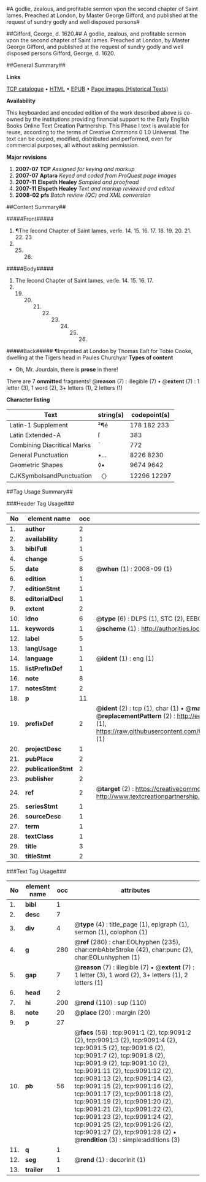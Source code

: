#A godlie, zealous, and profitable sermon vpon the second chapter of Saint Iames. Preached at London, by Master George Gifford, and published at the request of sundry godly and well disposed persons#

##Gifford, George, d. 1620.##
A godlie, zealous, and profitable sermon vpon the second chapter of Saint Iames. Preached at London, by Master George Gifford, and published at the request of sundry godly and well disposed persons
Gifford, George, d. 1620.

##General Summary##

**Links**

[TCP catalogue](http://www.ota.ox.ac.uk/tcp/)  • 
[HTML](http://tei.it.ox.ac.uk/tcp/Texts-HTML/free/A01/A01727.html)  • 
[EPUB](http://tei.it.ox.ac.uk/tcp/Texts-EPUB/free/A01/A01727.epub) • 
[Page images (Historical Texts)](https://data.historicaltexts.jisc.ac.uk/view?pubId=eebo-99844293e&pageId=eebo-99844293e-9091-1)

**Availability**

This keyboarded and encoded edition of the
	       work described above is co-owned by the institutions
	       providing financial support to the Early English Books
	       Online Text Creation Partnership. This Phase I text is
	       available for reuse, according to the terms of Creative
	       Commons 0 1.0 Universal. The text can be copied,
	       modified, distributed and performed, even for
	       commercial purposes, all without asking permission.

**Major revisions**

1. __2007-07__ __TCP__ *Assigned for keying and markup*
1. __2007-07__ __Aptara__ *Keyed and coded from ProQuest page images*
1. __2007-11__ __Elspeth Healey__ *Sampled and proofread*
1. __2007-11__ __Elspeth Healey__ *Text and markup reviewed and edited*
1. __2008-02__ __pfs__ *Batch review (QC) and XML conversion*

##Content Summary##

#####Front#####

1. ¶The ſecond Chapter of Saint Iames,
verſe. 14. 15. 16. 17. 18. 19. 20. 21. 22. 23
24. 25. 26.

#####Body#####

1. The ſecond Chapter of
Saint Iames, verſe. 14. 15. 16. 17.
18. 19. 20. 21. 22. 23. 24. 25. 26.

#####Back#####
¶Imprinted at London
by Thomas Eaſt for Tobie
Cooke, dwelling at the
Tigers head in Paules
Churchyar
**Types of content**

  * Oh, Mr. Jourdain, there is **prose** in there!

There are 7 **ommitted** fragments! 
 @__reason__ (7) : illegible (7)  •  @__extent__ (7) : 1 letter (3), 1 word (2), 3+ letters (1), 2 letters (1)

**Character listing**


|Text|string(s)|codepoint(s)|
|---|---|---|
|Latin-1 Supplement|²¶é|178 182 233|
|Latin Extended-A|ſ|383|
|Combining             Diacritical Marks|̄|772|
|General Punctuation|•…|8226 8230|
|Geometric Shapes|◊▪|9674 9642|
|CJKSymbolsandPunctuation|〈〉|12296 12297|

##Tag Usage Summary##

###Header Tag Usage###

|No|element name|occ|attributes|
|---|---|---|---|
|1.|__author__|2||
|2.|__availability__|1||
|3.|__biblFull__|1||
|4.|__change__|5||
|5.|__date__|8| @__when__ (1) : 2008-09 (1)|
|6.|__edition__|1||
|7.|__editionStmt__|1||
|8.|__editorialDecl__|1||
|9.|__extent__|2||
|10.|__idno__|6| @__type__ (6) : DLPS (1), STC (2), EEBO-CITATION (1), PROQUEST (1), VID (1)|
|11.|__keywords__|1| @__scheme__ (1) : http://authorities.loc.gov/ (1)|
|12.|__label__|5||
|13.|__langUsage__|1||
|14.|__language__|1| @__ident__ (1) : eng (1)|
|15.|__listPrefixDef__|1||
|16.|__note__|8||
|17.|__notesStmt__|2||
|18.|__p__|11||
|19.|__prefixDef__|2| @__ident__ (2) : tcp (1), char (1)  •  @__matchPattern__ (2) : ([0-9\-]+):([0-9IVX]+) (1), (.+) (1)  •  @__replacementPattern__ (2) : http://eebo.chadwyck.com/downloadtiff?vid=$1&page=$2 (1), https://raw.githubusercontent.com/textcreationpartnership/Texts/master/tcpchars.xml#$1 (1)|
|20.|__projectDesc__|1||
|21.|__pubPlace__|2||
|22.|__publicationStmt__|2||
|23.|__publisher__|2||
|24.|__ref__|2| @__target__ (2) : https://creativecommons.org/publicdomain/zero/1.0/ (1), http://www.textcreationpartnership.org/docs/. (1)|
|25.|__seriesStmt__|1||
|26.|__sourceDesc__|1||
|27.|__term__|1||
|28.|__textClass__|1||
|29.|__title__|3||
|30.|__titleStmt__|2||


###Text Tag Usage###

|No|element name|occ|attributes|
|---|---|---|---|
|1.|__bibl__|1||
|2.|__desc__|7||
|3.|__div__|4| @__type__ (4) : title_page (1), epigraph (1), sermon (1), colophon (1)|
|4.|__g__|280| @__ref__ (280) : char:EOLhyphen (235), char:cmbAbbrStroke (42), char:punc (2), char:EOLunhyphen (1)|
|5.|__gap__|7| @__reason__ (7) : illegible (7)  •  @__extent__ (7) : 1 letter (3), 1 word (2), 3+ letters (1), 2 letters (1)|
|6.|__head__|2||
|7.|__hi__|200| @__rend__ (110) : sup (110)|
|8.|__note__|20| @__place__ (20) : margin (20)|
|9.|__p__|27||
|10.|__pb__|56| @__facs__ (56) : tcp:9091:1 (2), tcp:9091:2 (2), tcp:9091:3 (2), tcp:9091:4 (2), tcp:9091:5 (2), tcp:9091:6 (2), tcp:9091:7 (2), tcp:9091:8 (2), tcp:9091:9 (2), tcp:9091:10 (2), tcp:9091:11 (2), tcp:9091:12 (2), tcp:9091:13 (2), tcp:9091:14 (2), tcp:9091:15 (2), tcp:9091:16 (2), tcp:9091:17 (2), tcp:9091:18 (2), tcp:9091:19 (2), tcp:9091:20 (2), tcp:9091:21 (2), tcp:9091:22 (2), tcp:9091:23 (2), tcp:9091:24 (2), tcp:9091:25 (2), tcp:9091:26 (2), tcp:9091:27 (2), tcp:9091:28 (2)  •  @__rendition__ (3) : simple:additions (3)|
|11.|__q__|1||
|12.|__seg__|1| @__rend__ (1) : decorInit (1)|
|13.|__trailer__|1||
